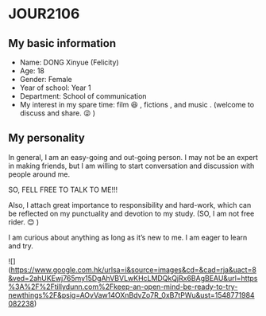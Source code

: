 # JOUR2106

## My basic information

* Name: DONG Xinyue (Felicity)
* Age: 18
* Gender: Female
* Year of school: Year 1
* Department: School of communication
* My interest in my spare time: film :satisfied: , fictions , and music . (welcome to discuss and share. :stuck_out_tongue_winking_eye: ) 

## My personality 

In general, I am an easy-going and out-going person. I may not be an expert in making friends, but I am willing to start conversation and discussion with people around me. 

SO, FELL FREE TO TALK TO ME!!!

Also, I attach great importance to responsibility and hard-work, which can be reflected on my punctuality and devotion to my study. (SO, I am not free rider. :blush: ) 

I am curious about anything as long as it’s new to me. I am eager to learn and try. 

![] 
(https://www.google.com.hk/urlsa=i&source=images&cd=&cad=rja&uact=8&ved=2ahUKEwj765my15DgAhVBVLwKHcLMDQkQjRx6BAgBEAU&url=https%3A%2F%2Ftillydunn.com%2Fkeep-an-open-mind-be-ready-to-try-newthings%2F&psig=AOvVaw14OXnBdvZo7R_0xB7tPWu&ust=1548771984082238)
